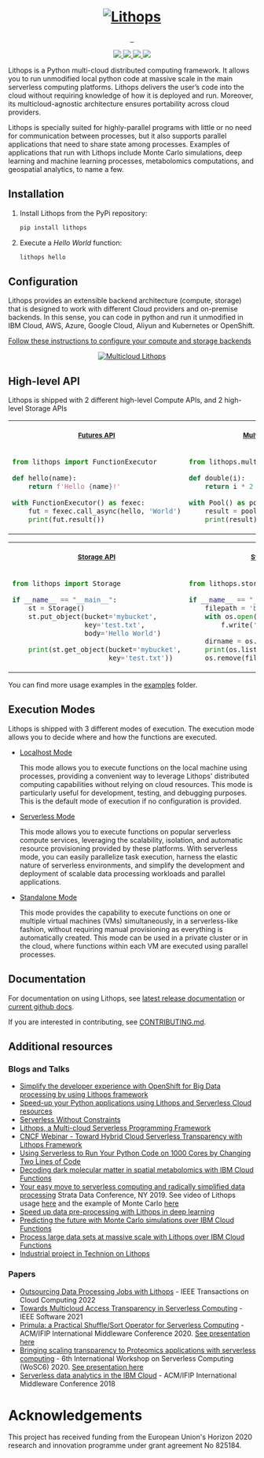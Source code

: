 <p align="center">
  <a href="http://lithops.cloud">
    <h1 id='lithops' align="center"><img src="docs/_static/lithops_logo_readme.png" alt="Lithops" title="Lightweight Optimized Processing"/></h1>
  </a>
</p>

<p align="center">
  <a aria-label="License" href="https://github.com/lithops-cloud/lithops/blob/master/LICENSE">
    <img alt="" src="https://img.shields.io/github/license/lithops-cloud/lithops?style=for-the-badge&labelColor=000000">
  </a>
  <a aria-label="PyPi" href="https://pypi.org/project/lithops/">
    <img alt="" src="https://img.shields.io/pypi/v/lithops?style=for-the-badge&labelColor=000000">
  </a>
  <a aria-label="Python" href="#lithops">
    <img alt="" src="https://img.shields.io/pypi/pyversions/lithops?style=for-the-badge&labelColor=000000">
  </a>
</p>

<p align="center">
  <a href="https://codecov.io/gh/acanadil/lithops"> 
    <img src="https://codecov.io/gh/acanadil/lithops/graph/badge.svg?token=S60HMH9YTH"/> 
  </a>
  <a aria-label="Localhost testing" href="https://github.com/acanadil/lithops/actions/workflows/localhost-coverage.yml"> 
    <img src="https://github.com/acanadil/lithops/actions/workflows/localhost-coverage.yml/badge.svg"/> 
  </a>
  <a aria-label="AWS testing" href="https://github.com/acanadil/lithops/actions/workflows/aws-coverage.yml" > 
    <img src="https://github.com/acanadil/lithops/actions/workflows/aws-coverage.yml/badge.svg"/> 
  </a>
  <a aria-label="K8s testing" href="https://github.com/acanadil/lithops/actions/workflows/k8s-coverage.yml"> 
    <img src="https://github.com/acanadil/lithops/actions/workflows/k8s-coverage.yml/badge.svg"/> 
  </a>
</p>

Lithops is a Python multi-cloud distributed computing framework. It allows you to run unmodified local python code at massive scale in the main
serverless computing platforms. Lithops delivers the user’s code into the cloud without requiring knowledge of how it is deployed and run. Moreover, its multicloud-agnostic architecture ensures portability across cloud providers.

Lithops is specially suited for highly-parallel programs with little or no need for communication between processes, but it also supports parallel applications that need to share state among processes. Examples of applications that run with Lithops include Monte Carlo simulations, deep learning and machine learning processes, metabolomics computations, and geospatial analytics, to name a few.


## Installation

1. Install Lithops from the PyPi repository:

    ```bash
    pip install lithops
    ```

2. Execute a *Hello World* function:
  
   ```bash
   lithops hello
   ```

## Configuration
Lithops provides an extensible backend architecture (compute, storage) that is designed to work with different Cloud providers and on-premise backends. In this sense, you can code in python and run it unmodified in IBM Cloud, AWS, Azure, Google Cloud, Aliyun and Kubernetes or OpenShift.

[Follow these instructions to configure your compute and storage backends](config/)

<p align="center">
<a href="config/README.md#compute-and-storage-backends">
<img src="docs/source/images/multicloud.jpg" alt="Multicloud Lithops" title="Multicloud Lithops"/>
</a>
</p>


## High-level API

Lithops is shipped with 2 different high-level Compute APIs, and 2 high-level Storage APIs

<div align="center">
<table>
<tr>
  <th>
    <img width="50%" height="1px">
    <p><small><a href="docs/api_futures.md">Futures API</a></small></p>
  </th>
  <th>
    <img width="50%" height="1px">
    <p><small><a href="docs/source/api_multiprocessing.rst">Multiprocessing API</a></small></p>
  </th>
</tr>

<tr>
<td>

```python
from lithops import FunctionExecutor

def hello(name):
    return f'Hello {name}!'

with FunctionExecutor() as fexec:
    fut = fexec.call_async(hello, 'World')
    print(fut.result())
```
</td>
<td>

```python
from lithops.multiprocessing import Pool

def double(i):
    return i * 2

with Pool() as pool:
    result = pool.map(double, [1, 2, 3, 4])
    print(result)
```
</td>
</tr>

</table>

<table>
<tr>
  <th>
    <img width="50%" height="1px">
    <p><small><a href="docs/api_storage.md">Storage API</a></small></p>
  </th>
  <th>
    <img width="50%" height="1px">
    <p><small><a href="docs/source/api_storage_os.rst">Storage OS API</a></small></p>
  </th>
</tr>

<tr>
<td>

```python
from lithops import Storage

if __name__ == "__main__":
    st = Storage()
    st.put_object(bucket='mybucket',
                  key='test.txt',
                  body='Hello World')

    print(st.get_object(bucket='mybucket',
                        key='test.txt'))
```
</td>
<td>

```python
from lithops.storage.cloud_proxy import os 

if __name__ == "__main__":
    filepath = 'bar/foo.txt'
    with os.open(filepath, 'w') as f:
        f.write('Hello world!')

    dirname = os.path.dirname(filepath)
    print(os.listdir(dirname))
    os.remove(filepath)
```
</td>
</tr>

</table>
</div>

You can find more usage examples in the [examples](/examples) folder.

## Execution Modes

Lithops is shipped with 3 different modes of execution. The execution mode allows you to decide where and how the functions are executed.

* [Localhost Mode](docs/source/execution_modes.rst#localhost-mode)

  This mode allows you to execute functions on the local machine using processes, providing a convenient way to leverage Lithops' distributed computing capabilities without relying on cloud resources. This mode is particularly useful for development, testing, and debugging purposes. This is the default mode of execution if no configuration is provided.

* [Serverless Mode](docs/source/execution_modes.rst#serverless-mode)

  This mode allows you to execute functions on popular serverless compute services, leveraging the scalability, isolation, and automatic resource provisioning provided by these platforms. With serverless mode, you can easily parallelize task execution, harness the elastic nature of serverless environments, and simplify the development and deployment of scalable data processing workloads and parallel applications.

* [Standalone Mode](docs/source/execution_modes.rst#standalone-mode)

  This mode provides the capability to execute functions on one or multiple virtual machines (VMs) simultaneously, in a serverless-like fashion, without requiring manual provisioning as everything is automatically created. This mode can be used in a private cluster or in the cloud, where functions within each VM are executed using parallel processes.


## Documentation

For documentation on using Lithops, see [latest release documentation](https://lithops-cloud.github.io/docs/) or [current github docs](docs/user_guide.md).

If you are interested in contributing, see [CONTRIBUTING.md](./CONTRIBUTING.md).

## Additional resources

### Blogs and Talks
* [Simplify the developer experience with OpenShift for Big Data processing by using Lithops framework](https://medium.com/@gvernik/simplify-the-developer-experience-with-openshift-for-big-data-processing-by-using-lithops-framework-d62a795b5e1c)
* [Speed-up your Python applications using Lithops and Serverless Cloud resources](https://itnext.io/speed-up-your-python-applications-using-lithops-and-serverless-cloud-resources-a64beb008bb5)
* [Serverless Without Constraints](https://www.ibm.com/cloud/blog/serverless-without-constraints)
* [Lithops, a Multi-cloud Serverless Programming Framework](https://itnext.io/lithops-a-multi-cloud-serverless-programming-framework-fd97f0d5e9e4)
* [CNCF Webinar - Toward Hybrid Cloud Serverless Transparency with Lithops Framework](https://www.youtube.com/watch?v=-uS-wi8CxBo)
* [Using Serverless to Run Your Python Code on 1000 Cores by Changing Two Lines of Code](https://www.ibm.com/cloud/blog/using-serverless-to-run-your-python-code-on-1000-cores-by-changing-two-lines-of-code)
* [Decoding dark molecular matter in spatial metabolomics with IBM Cloud Functions](https://www.ibm.com/cloud/blog/decoding-dark-molecular-matter-in-spatial-metabolomics-with-ibm-cloud-functions)
* [Your easy move to serverless computing and radically simplified data processing](https://www.slideshare.net/gvernik/your-easy-move-to-serverless-computing-and-radically-simplified-data-processing-238929020) Strata Data Conference, NY 2019. See video of Lithops usage [here](https://www.youtube.com/watch?v=EYa95KyYEtg&list=PLpR7f3Www9KCjYisaG7AMaR0C2GqLUh2G&index=3&t=0s) and the example of Monte Carlo [here](https://www.youtube.com/watch?v=vF5HI2q5VKw&list=PLpR7f3Www9KCjYisaG7AMaR0C2GqLUh2G&index=2&t=0s)
* [Speed up data pre-processing with Lithops in deep learning](https://developer.ibm.com/patterns/speed-up-data-pre-processing-with-pywren-in-deep-learning/)
* [Predicting the future with Monte Carlo simulations over IBM Cloud Functions](https://www.ibm.com/cloud/blog/monte-carlo-simulations-with-ibm-cloud-functions)
* [Process large data sets at massive scale with Lithops over IBM Cloud Functions](https://www.ibm.com/cloud/blog/process-large-data-sets-massive-scale-pywren-ibm-cloud-functions)
* [Industrial project in Technion on Lithops](http://www.cs.technion.ac.il/~cs234313/projects_sites/W19/04/site/)

### Papers

* [Outsourcing Data Processing Jobs with Lithops](https://ieeexplore.ieee.org/document/9619947) - IEEE Transactions on Cloud Computing 2022
* [Towards Multicloud Access Transparency in Serverless Computing](https://www.computer.org/csdl/magazine/so/5555/01/09218932/1nMMkpZ8Ko8) - IEEE Software 2021
* [Primula: a Practical Shuffle/Sort Operator for Serverless Computing](https://dl.acm.org/doi/10.1145/3429357.3430522) - ACM/IFIP International Middleware Conference 2020. [See presentation here](https://www.youtube.com/watch?v=v698iu5YfWM)
* [Bringing scaling transparency to Proteomics applications with serverless computing](https://dl.acm.org/doi/abs/10.1145/3429880.3430101) - 6th International Workshop on Serverless Computing (WoSC6) 2020. [See presentation here](https://www.serverlesscomputing.org/wosc6/#p10)
* [Serverless data analytics in the IBM Cloud](https://dl.acm.org/citation.cfm?id=3284029) - ACM/IFIP International Middleware Conference 2018


# Acknowledgements
This project has received funding from the European Union's Horizon 2020 research and innovation programme under grant agreement No 825184.
